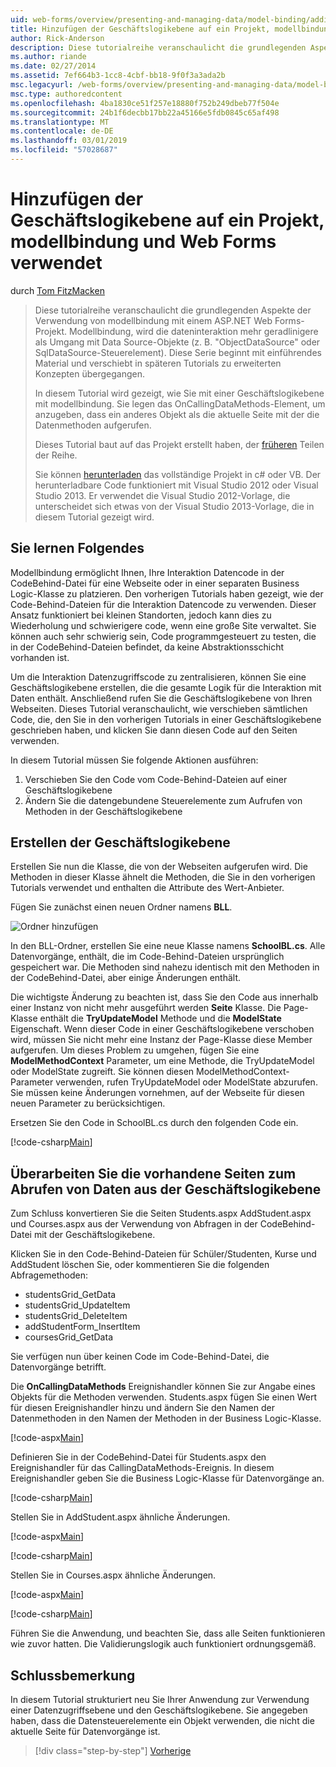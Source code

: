 ```yaml
---
uid: web-forms/overview/presenting-and-managing-data/model-binding/adding-business-logic-layer
title: Hinzufügen der Geschäftslogikebene auf ein Projekt, modellbindung und Web Forms verwendet. | Microsoft-Dokumentation
author: Rick-Anderson
description: Diese tutorialreihe veranschaulicht die grundlegenden Aspekte der Verwendung von modellbindung mit einem ASP.NET Web Forms-Projekt. Modellbindung macht die dateninteraktion Weitere gerade-...
ms.author: riande
ms.date: 02/27/2014
ms.assetid: 7ef664b3-1cc8-4cbf-bb18-9f0f3a3ada2b
msc.legacyurl: /web-forms/overview/presenting-and-managing-data/model-binding/adding-business-logic-layer
msc.type: authoredcontent
ms.openlocfilehash: 4ba1830ce51f257e18880f752b249dbeb77f504e
ms.sourcegitcommit: 24b1f6decbb17bb22a45166e5fdb0845c65af498
ms.translationtype: MT
ms.contentlocale: de-DE
ms.lasthandoff: 03/01/2019
ms.locfileid: "57028687"
---
```

<a name="adding-business-logic-layer-to-a-project-that-uses-model-binding-and-web-forms"></a>Hinzufügen der Geschäftslogikebene auf ein Projekt, modellbindung und Web Forms verwendet
====================
durch [Tom FitzMacken](https://github.com/tfitzmac)

> Diese tutorialreihe veranschaulicht die grundlegenden Aspekte der Verwendung von modellbindung mit einem ASP.NET Web Forms-Projekt. Modellbindung, wird die dateninteraktion mehr geradlinigere als Umgang mit Data Source-Objekte (z. B. "ObjectDataSource" oder SqlDataSource-Steuerelement). Diese Serie beginnt mit einführendes Material und verschiebt in späteren Tutorials zu erweiterten Konzepten übergegangen.
> 
> In diesem Tutorial wird gezeigt, wie Sie mit einer Geschäftslogikebene mit modellbindung. Sie legen das OnCallingDataMethods-Element, um anzugeben, dass ein anderes Objekt als die aktuelle Seite mit der die Datenmethoden aufgerufen.
> 
> Dieses Tutorial baut auf das Projekt erstellt haben, der [früheren](retrieving-data.md) Teilen der Reihe.
> 
> Sie können [herunterladen](https://go.microsoft.com/fwlink/?LinkId=286116) das vollständige Projekt in c# oder VB. Der herunterladbare Code funktioniert mit Visual Studio 2012 oder Visual Studio 2013. Er verwendet die Visual Studio 2012-Vorlage, die unterscheidet sich etwas von der Visual Studio 2013-Vorlage, die in diesem Tutorial gezeigt wird.


## <a name="what-youll-build"></a>Sie lernen Folgendes

Modellbindung ermöglicht Ihnen, Ihre Interaktion Datencode in der CodeBehind-Datei für eine Webseite oder in einer separaten Business Logic-Klasse zu platzieren. Den vorherigen Tutorials haben gezeigt, wie der Code-Behind-Dateien für die Interaktion Datencode zu verwenden. Dieser Ansatz funktioniert bei kleinen Standorten, jedoch kann dies zu Wiederholung und schwierigere code, wenn eine große Site verwaltet. Sie können auch sehr schwierig sein, Code programmgesteuert zu testen, die in der CodeBehind-Dateien befindet, da keine Abstraktionsschicht vorhanden ist.

Um die Interaktion Datenzugriffscode zu zentralisieren, können Sie eine Geschäftslogikebene erstellen, die die gesamte Logik für die Interaktion mit Daten enthält. Anschließend rufen Sie die Geschäftslogikebene von Ihren Webseiten. Dieses Tutorial veranschaulicht, wie verschieben sämtlichen Code, die, den Sie in den vorherigen Tutorials in einer Geschäftslogikebene geschrieben haben, und klicken Sie dann diesen Code auf den Seiten verwenden.

In diesem Tutorial müssen Sie folgende Aktionen ausführen:

1. Verschieben Sie den Code vom Code-Behind-Dateien auf einer Geschäftslogikebene
2. Ändern Sie die datengebundene Steuerelemente zum Aufrufen von Methoden in der Geschäftslogikebene

## <a name="create-business-logic-layer"></a>Erstellen der Geschäftslogikebene

Erstellen Sie nun die Klasse, die von der Webseiten aufgerufen wird. Die Methoden in dieser Klasse ähnelt die Methoden, die Sie in den vorherigen Tutorials verwendet und enthalten die Attribute des Wert-Anbieter.

Fügen Sie zunächst einen neuen Ordner namens **BLL**.

![Ordner hinzufügen](adding-business-logic-layer/_static/image1.png)

In den BLL-Ordner, erstellen Sie eine neue Klasse namens **SchoolBL.cs**. Alle Datenvorgänge, enthält, die im Code-Behind-Dateien ursprünglich gespeichert war. Die Methoden sind nahezu identisch mit den Methoden in der CodeBehind-Datei, aber einige Änderungen enthält.

Die wichtigste Änderung zu beachten ist, dass Sie den Code aus innerhalb einer Instanz von nicht mehr ausgeführt werden **Seite** Klasse. Die Page-Klasse enthält die **TryUpdateModel** Methode und die **ModelState** Eigenschaft. Wenn dieser Code in einer Geschäftslogikebene verschoben wird, müssen Sie nicht mehr eine Instanz der Page-Klasse diese Member aufgerufen. Um dieses Problem zu umgehen, fügen Sie eine **ModelMethodContext** Parameter, um eine Methode, die TryUpdateModel oder ModelState zugreift. Sie können diesen ModelMethodContext-Parameter verwenden, rufen TryUpdateModel oder ModelState abzurufen. Sie müssen keine Änderungen vornehmen, auf der Webseite für diesen neuen Parameter zu berücksichtigen.

Ersetzen Sie den Code in SchoolBL.cs durch den folgenden Code ein.

[!code-csharp[Main](adding-business-logic-layer/samples/sample1.cs)]

## <a name="revise-existing-pages-to-retrieve-data-from-business-logic-layer"></a>Überarbeiten Sie die vorhandene Seiten zum Abrufen von Daten aus der Geschäftslogikebene

Zum Schluss konvertieren Sie die Seiten Students.aspx AddStudent.aspx und Courses.aspx aus der Verwendung von Abfragen in der CodeBehind-Datei mit der Geschäftslogikebene.

Klicken Sie in den Code-Behind-Dateien für Schüler/Studenten, Kurse und AddStudent löschen Sie, oder kommentieren Sie die folgenden Abfragemethoden:

- studentsGrid\_GetData
- studentsGrid\_UpdateItem
- studentsGrid\_DeleteItem
- addStudentForm\_InsertItem
- coursesGrid\_GetData

Sie verfügen nun über keinen Code im Code-Behind-Datei, die Datenvorgänge betrifft.

Die **OnCallingDataMethods** Ereignishandler können Sie zur Angabe eines Objekts für die Methoden verwenden. Students.aspx fügen Sie einen Wert für diesen Ereignishandler hinzu und ändern Sie den Namen der Datenmethoden in den Namen der Methoden in der Business Logic-Klasse.

[!code-aspx[Main](adding-business-logic-layer/samples/sample2.aspx?highlight=3-4,8)]

Definieren Sie in der CodeBehind-Datei für Students.aspx den Ereignishandler für das CallingDataMethods-Ereignis. In diesem Ereignishandler geben Sie die Business Logic-Klasse für Datenvorgänge an.

[!code-csharp[Main](adding-business-logic-layer/samples/sample3.cs)]

Stellen Sie in AddStudent.aspx ähnliche Änderungen.

[!code-aspx[Main](adding-business-logic-layer/samples/sample4.aspx?highlight=3-4)]

[!code-csharp[Main](adding-business-logic-layer/samples/sample5.cs)]

Stellen Sie in Courses.aspx ähnliche Änderungen.

[!code-aspx[Main](adding-business-logic-layer/samples/sample6.aspx?highlight=3-4)]

[!code-csharp[Main](adding-business-logic-layer/samples/sample7.cs)]

Führen Sie die Anwendung, und beachten Sie, dass alle Seiten funktionieren wie zuvor hatten. Die Validierungslogik auch funktioniert ordnungsgemäß.

## <a name="conclusion"></a>Schlussbemerkung

In diesem Tutorial strukturiert neu Sie Ihrer Anwendung zur Verwendung einer Datenzugriffsebene und den Geschäftslogikebene. Sie angegeben haben, dass die Datensteuerelemente ein Objekt verwenden, die nicht die aktuelle Seite für Datenvorgänge ist.

> [!div class="step-by-step"]
> [Vorherige](using-query-string-values-to-retrieve-data.md)
